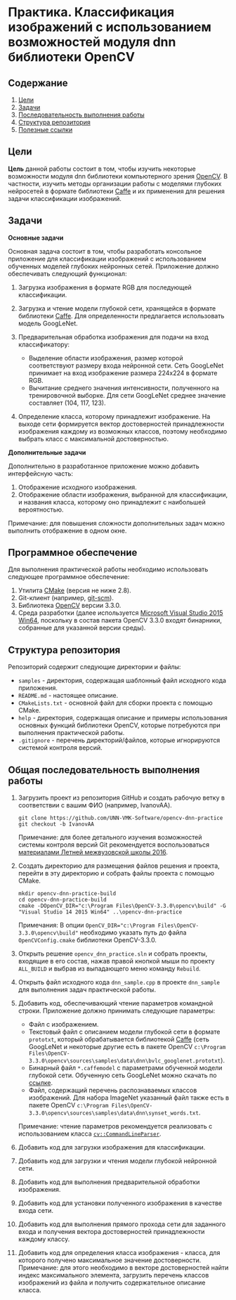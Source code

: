 # Практика. Классификация изображений с использованием возможностей модуля dnn библиотеки OpenCV

## Содержание

1. [Цели][purpose]
1. [Задачи][tasks]
1. [Последовательность выполнения работы][scheme]
1. [Структура репозитория][repo-structure]
1. [Полезные ссылки][refs]

## Цели

**Цель** данной работы состоит в том, чтобы изучить некоторые
возможности модуля dnn библиотеки компьютерного зрения
[OpenCV][opencv]. В частности, изучить методы организации
работы с моделями глубоких нейросетей в формате библиотеки
[Caffe][caffe] и их применения для решения задачи классификации
изображений.

## Задачи

**Основные задачи**

Основная задача состоит в том, чтобы разработать консольное
приложение для классификации изображений с использованием
обученных моделей глубоких нейронных сетей. Приложение должно
обеспечивать следующий функционал:

1. Загрузка изображения в формате RGB для последующей классификации.
1. Загрузка и чтение модели глубокой сети, хранящейся в формате
   библиотеки [Caffe][caffe]. Для определенности предлагается
   использовать модель GoogLeNet.
1. Предварительная обработка изображения для подачи на вход
   классификатору:
   
   - Выделение области изображения, размер которой соответствуют
     размеру входа нейронной сети. Сеть GoogLeNet принимает на вход
	 изображение размера 224x224 в формате RGB.
   - Вычитание среднего значения интенсивности, полученного
     на тренировочной выборке. Для сети GoogLeNet среднее значение
	 составляет (104, 117, 123).
   
1. Определение класса, которому принадлежит изображение.
   На выходе сети формируется вектор достоверностей принадлежности
   изображения каждому из возможных классов, поэтому необходимо
   выбрать класс с максимальной достоверностью.

**Дополнительные задачи**

Дополнительно в разработанное приложение можно добавить
интерфейсную часть:

1. Отображение исходного изображения.
1. Отображение области изображения, выбранной для классификации,
   и названия класса, которому оно принадлежит с наибольшей
   вероятностью.

Примечание: для повышения сложности дополнительных задач
можно выполнить отображение в одном окне.

## Программное обеспечение

Для выполнения практической работы необходимо использовать
следующее программное обеспечение:

1. Утилита [CMake][cmake] (версия не ниже 2.8).
1. Git-клиент (например, [git-scm][git-scm]).
1. Библиотека [OpenCV][opencv] версии 3.3.0.
1. Среда разработки (далее используется
   [Microsoft Visual Studio 2015 Win64][ms-vs2015], поскольку
   в состав пакета OpenCV 3.3.0 входят бинарники, собранные
   для указанной версии среды).

## Структура репозитория

Репозиторий содержит следующие директории и файлы:

- `samples` - директория, содержащая шаблонный файл исходного кода
  приложения.
- `README.md` - настоящее описание.
- `CMakeLists.txt` - основной файл для сборки проекта с помощью CMake.
- `help` - директория, содержащая описание и примеры использования
  основных функций библиотеки OpenCV, которые потребуются при
  выполнения практической работы.
- `.gitignore` - перечень директорий/файлов, которые игнорируются
  системой контроля версий.

## Общая последовательность выполнения работы

1. Загрузить проект из репозитория GitHub и создать рабочую ветку
   в соответствии с вашим ФИО (например, IvanovAA).

   ```
   git clone https://github.com/UNN-VMK-Software/opencv-dnn-practice
   git checkout -b IvanovAA
   ```
   
   Примечание: для более детального изучения возможностей системы
   контроля версий Git рекомендуется воспользоваться
   [материалами Летней межвузовской школы 2016][itseez-ss-2016-practice-1].

1. Создать директорию для размещения файлов решения и проекта,
   перейти в эту директорию и собрать файлы проекта с помощью CMake.

   ```
   mkdir opencv-dnn-practice-build
   cd opencv-dnn-practice-build
   cmake -DOpenCV_DIR="c:\Program Files\OpenCV-3.3.0\opencv\build" -G "Visual Studio 14 2015 Win64" ..\opencv-dnn-practice
   ```

   Примечания: В опции `OpenCV_DIR="c:\Program Files\OpenCV-3.3.0\opencv\build"`
   необходимо указать путь до 	файла `OpenCVConfig.cmake` библиотеки
   OpenCV-3.3.0.

1. Открыть решение `opencv_dnn_practice.sln` и собрать проекты,
   входящие в его состав, нажав правой кнопкой мыши по проекту
   `ALL_BUILD` и выбрав из выпадающего меню команду `Rebuild`.

1. Открыть файл исходного кода `dnn_sample.cpp` в проекте `dnn_sample`
   для выполнения задач практической работы.

1. Добавить код, обеспечивающий чтение параметров командной строки.
   Приложение должно принимать следующие параметры:

   - Файл с изображением.
   - Текстовый файл с описанием модели глубокой сети в формате
     `prototxt`, который обрабатывается библиотекой [Caffe][caffe]
	 (сеть GoogLeNet и некоторые другие есть в пакете OpenCV
	 `c:\Program Files\OpenCV-3.3.0\opencv\sources\samples\data\dnn\bvlc_googlenet.prototxt`).
   - Бинарный файл `*.caffemodel` с параметрами обученной модели
     глубокой сети. Обученную сеть GoogLeNet можно скачать
	 по [ссылке][caffemodel].
   - Файл, содержащий перечень распознаваемых классов изображений.
     Для набора ImageNet указанный файл также есть в пакете OpenCV
	 `c:\Program Files\OpenCV-3.3.0\opencv\sources\samples\data\dnn\synset_words.txt`.
   
   Примечание: чтение параметров рекомендуется реализовать
   с использованием класса [`cv::CommandLineParser`][commline-parser].

1. Добавить код для загрузки изображения для классификации.

1. Добавить код для загрузки и чтения модели глубокой
   нейронной сети.

1. Добавить код для выполнения предварительной
   обработки изображения.

1. Добавить код для установки полученного изображения
   в качестве входа сети.

1. Добавить код для выполнения прямого прохода сети для заданного входа
   и получения вектора достоверностей принадлежности каждому классу.

1. Добавить код для определения класса изображения - класса,
   для которого получено максимальное значение достоверности.
   Примечание: для этого необходимо в векторе достоверностей
   найти индекс максимального элемента, загрузить перечень
   классов изображений из файла и получить содержательное
   описание класса.

<!-- LINKS -->

[purpose]: https://github.com/UNN-VMK-Software/opencv-dnn-practice#%D0%A6%D0%B5%D0%BB%D0%B8
[tasks]: https://github.com/UNN-VMK-Software/opencv-dnn-practice#%D0%97%D0%B0%D0%B4%D0%B0%D1%87%D0%B8
[scheme]: https://github.com/UNN-VMK-Software/opencv-dnn-practice#%D0%9F%D0%BE%D1%81%D0%BB%D0%B5%D0%B4%D0%BE%D0%B2%D0%B0%D1%82%D0%B5%D0%BB%D1%8C%D0%BD%D0%BE%D1%81%D1%82%D1%8C-%D0%B2%D1%8B%D0%BF%D0%BE%D0%BB%D0%BD%D0%B5%D0%BD%D0%B8%D1%8F-%D1%80%D0%B0%D0%B1%D0%BE%D1%82%D1%8B
[repo-structure]: https://github.com/UNN-VMK-Software/opencv-dnn-practice#%D0%A1%D1%82%D1%80%D1%83%D0%BA%D1%82%D1%83%D1%80%D0%B0-%D1%80%D0%B5%D0%BF%D0%BE%D0%B7%D0%B8%D1%82%D0%BE%D1%80%D0%B8%D1%8F
[refs]: https://github.com/UNN-VMK-Software/opencv-dnn-practice#%D0%9F%D0%BE%D0%BB%D0%B5%D0%B7%D0%BD%D1%8B%D0%B5-%D1%81%D1%81%D1%8B%D0%BB%D0%BA%D0%B8
[opencv]: http://opencv.org
[caffe]: http://caffe.berkeleyvision.org
[caffemodel]: http://dl.caffe.berkeleyvision.org/bvlc_googlenet.caffemodel
[itseez-ss-2016-practice-1]: https://github.com/itseez-academy/itseez-ss-2016-practice/blob/master/docs/README_1.md
[cmake]: http://cmake.org
[git-scm]: https://git-scm.com
[ms-vs2015]: https://www.visualstudio.com/ru/vs/older-downloads
[commline-parser]: http://docs.opencv.org/trunk/d0/d2e/classcv_1_1CommandLineParser.html#details
